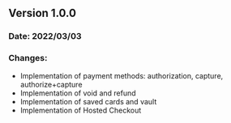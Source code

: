 ## Version 1.0.0
### Date: 2022/03/03

### Changes:
- Implementation of payment methods: authorization, capture, authorize+capture
- Implementation of void and refund
- Implementation of saved cards and vault
- Implementation of Hosted Checkout